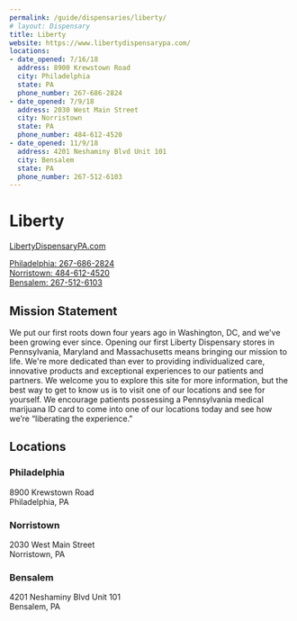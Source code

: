 ```yaml
---
permalink: /guide/dispensaries/liberty/
# layout: Dispensary
title: Liberty
website: https://www.libertydispensarypa.com/
locations:
- date_opened: 7/16/18
  address: 8900 Krewstown Road
  city: Philadelphia
  state: PA
  phone_number: 267-686-2824
- date_opened: 7/9/18
  address: 2030 West Main Street
  city: Norristown
  state: PA
  phone_number: 484-612-4520
- date_opened: 11/9/18
  address: 4201 Neshaminy Blvd Unit 101
  city: Bensalem
  state: PA
  phone_number: 267-512-6103
---
```




# Liberty
[LibertyDispensaryPA.com <i class="fas fa-globe float-right"></i>](https://www.libertydispensarypa.com/)

[Philadelphia: 267-686-2824 <i class="fas fa-phone float-right"></i>](tel:267-686-2824)<br>
[Norristown: 484-612-4520 <i class="fas fa-phone float-right"></i>](tel:484-612-4520)<br>
[Bensalem: 267-512-6103 <i class="fas fa-phone float-right"></i>](tel:267-512-6103)
## Mission Statement
We put our first roots down four years ago in Washington, DC, and we've been growing ever since. Opening our first Liberty Dispensary stores in Pennsylvania, Maryland and Massachusetts means bringing our mission to life. We're more dedicated than ever to providing individualized care, innovative products and exceptional experiences to our patients and partners. We welcome you to explore this site for more information, but the best way to get to know us is to visit one of our locations and see for yourself. We encourage patients possessing a Pennsylvania medical marijuana ID card to come into one of our locations today and see how we’re “liberating the experience."

## Locations <i class="fas fa-map-marked-alt float-right"></i>
### Philadelphia
8900 Krewstown Road<br>
Philadelphia, PA

### Norristown
2030 West Main Street<br>
Norristown, PA


### Bensalem
4201 Neshaminy Blvd Unit 101<br>
Bensalem, PA
